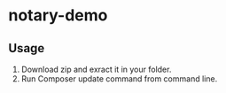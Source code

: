 # notary-demo

## Usage
1. Download zip and exract it in your folder.
2. Run Composer update command from command line.